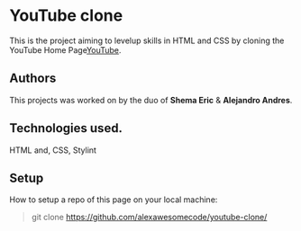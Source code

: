 # YouTube clone
This is the project aiming to levelup skills in HTML and CSS by cloning the YouTube Home Page[YouTube](https://www.youtube.com/watch?v=bnqE3pM22pI).

## Authors
This projects was worked on by the duo of **Shema Eric** & **Alejandro Andres**.

## Technologies used.
HTML and, CSS, Stylint


## Setup
How to setup a repo of this page on your local machine:

>git clone https://github.com/alexawesomecode/youtube-clone/




